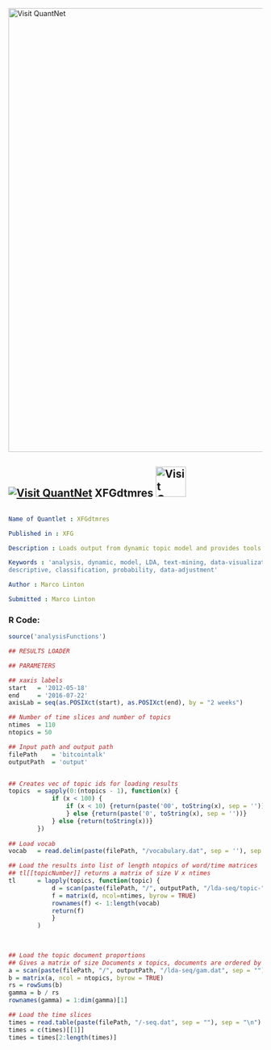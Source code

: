 
[<img src="https://github.com/QuantLet/Styleguide-and-FAQ/blob/master/pictures/banner.png" width="880" alt="Visit QuantNet">](http://quantlet.de/index.php?p=info)

## [<img src="https://github.com/QuantLet/Styleguide-and-Validation-procedure/blob/master/pictures/qloqo.png" alt="Visit QuantNet">](http://quantlet.de/) **XFGdtmres** [<img src="https://github.com/QuantLet/Styleguide-and-Validation-procedure/blob/master/pictures/QN2.png" width="60" alt="Visit QuantNet 2.0">](http://quantlet.de/d3/ia)

```yaml

Name of Quantlet : XFGdtmres

Published in : XFG

Description : Loads output from dynamic topic model and provides tools for analysis.

Keywords : 'analysis, dynamic, model, LDA, text-mining, data-visualization, cluster-analysis,
descriptive, classification, probability, data-adjustment'

Author : Marco Linton

Submitted : Marco Linton

```


### R Code:
```r
source('analysisFunctions')

## RESULTS LOADER

## PARAMETERS

## xaxis labels
start 	= '2012-05-18'
end 	= '2016-07-22'
axisLab = seq(as.POSIXct(start), as.POSIXct(end), by = "2 weeks")

## Number of time slices and number of topics
ntimes 	= 110
ntopics = 50

## Input path and output path
filePath 	= 'bitcointalk'
outputPath 	= 'output'


## Creates vec of topic ids for loading results
topics 	= sapply(0:(ntopics - 1), function(x) {
			if (x < 100) {
				if (x < 10) {return(paste('00', toString(x), sep = ''))
				} else {return(paste('0', toString(x), sep = ''))}
			} else {return(toString(x))}
		})
	
## Load vocab
vocab 	= read.delim(paste(filePath, "/vocabulary.dat", sep = ''), sep = '\n', header = FALSE)[,1]

## Load the results into list of length ntopics of word/time matrices
## tl[[topicNumber]] returns a matrix of size V x ntimes
tl 		= lapply(topics, function(topic) {
			d = scan(paste(filePath, "/", outputPath, "/lda-seq/topic-", toString(topic), "-var-e-log-prob.dat", sep=''))
			f = matrix(d, ncol=ntimes, byrow = TRUE)
			rownames(f) <- 1:length(vocab)
			return(f)
			}
		)
		

	
## Load the topic document proportions
## Gives a matrix of size Documents x topics, documents are ordered by time
a = scan(paste(filePath, "/", outputPath, "/lda-seq/gam.dat", sep = ""))
b = matrix(a, ncol = ntopics, byrow = TRUE)
rs = rowSums(b)
gamma = b / rs
rownames(gamma) = 1:dim(gamma)[1]

## Load the time slices
times = read.table(paste(filePath, "/-seq.dat", sep = ""), sep = "\n")
times = c(times)[[1]]
times = times[2:length(times)]
	


```
